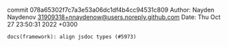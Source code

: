 commit 078a65302f7c7a3e53a06dc1df4b4cc94531c809
Author: Nayden Naydenov <31909318+nnaydenow@users.noreply.github.com>
Date:   Thu Oct 27 23:50:31 2022 +0300

    docs(framework): align jsdoc types (#5973)
